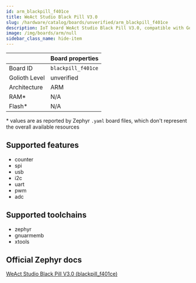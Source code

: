 ```yaml
---
id: arm_blackpill_f401ce
title: WeAct Studio Black Pill V3.0
slug: /hardware/catalog/boards/unverified/arm_blackpill_f401ce
description: IoT board WeAct Studio Black Pill V3.0, compatible with Golioth at unverified level.
image: /img/boards/arm/null
sidebar_class_name: hide-item
---
```


[//]: # (This is an auto-generated file, do not edit! Changes to it will be lost upon re-generation)



|                | Board properties     |
| -------------  | -------------------- |
| Board ID       | `blackpill_f401ce` |
| Golioth Level  | unverified       |
| Architecture   | ARM |
| RAM*           | N/A |
| Flash*         | N/A |

\* values are as reported by Zephyr `.yaml` board files, which don't represent the overall available resources



## Supported features

* counter
* spi
* usb
* i2c
* uart
* pwm
* adc

## Supported toolchains

* zephyr
* gnuarmemb
* xtools

## Official Zephyr docs

[WeAct Studio Black Pill V3.0 (blackpill_f401ce)](https://docs.zephyrproject.org/latest/boards/arm/blackpill_f401ce/doc/index.html)
